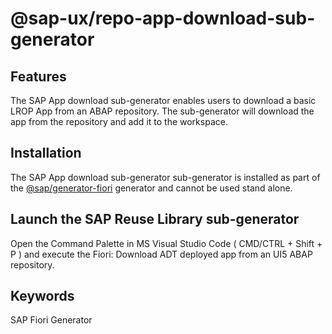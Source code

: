 # @sap-ux/repo-app-download-sub-generator

## Features

The SAP App download sub-generator enables users to download a basic LROP App from an ABAP repository. The sub-generator will download the app from the repository and add it to the workspace.

## Installation

The SAP App download sub-generator  sub-generator is installed as part of the [@sap/generator-fiori](https://www.npmjs.com/package/@sap/generator-fiori) generator and cannot be used stand alone.

## Launch the SAP Reuse Library sub-generator

Open the Command Palette in MS Visual Studio Code ( CMD/CTRL + Shift + P ) and execute the Fiori: Download ADT deployed app from an UI5 ABAP repository.

## Keywords
SAP Fiori Generator
